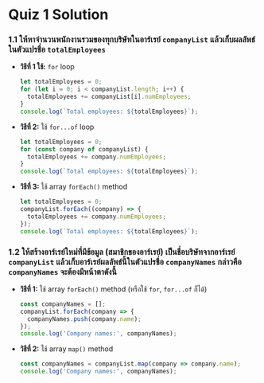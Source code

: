# Quiz 1 Solution

### 1.1 ให้หาจำนวนพนักงานรวมของทุกบริษัทในอาร์เรย์ `companyList` แล้วเก็บผลลัพธ์ในตัวแปรชื่อ `totalEmployees`

- **วิธีที่ 1 ใช้:** `for` loop

    ```javascript
    let totalEmployees = 0;
    for (let i = 0; i < companyList.length; i++) {
      totalEmployees += companyList[i].numEmployees;
    }
    console.log(`Total employees: ${totalEmployees}`);
    ```

- **วิธีที่ 2:** ใช้ `for...of` loop

    ```javascript
    let totalEmployees = 0;
    for (const company of companyList) {
      totalEmployees += company.numEmployees;
    }
    console.log(`Total employees: ${totalEmployees}`);
    ```

- **วิธีที่ 3:** ใช้ array `forEach()` method

    ```javascript
    let totalEmployees = 0;
    companyList.forEach((company) => {
      totalEmployees += company.numEmployees;
    });
    console.log(`Total employees: ${totalEmployees}`);
    ```

### 1.2 ให้สร้างอาร์เรย์ใหม่ที่มีข้อมูล (สมาชิกของอาร์เรย์) เป็นชื่อบริษัทจากอาร์เรย์ `companyList` แล้วเก็บอาร์เรย์ผลลัพธ์นี้ในตัวแปรชื่อ `companyNames` กล่าวคือ `companyNames` จะต้องมีหน้าตาดังนี้

- **วิธีที่ 1:** ใช้ array `forEach()` method (หรือใช้ `for`, `for...of` ก็ได้)

    ```javascript
    const companyNames = [];
    companyList.forEach(company => {
      companyNames.push(company.name);
    });
    console.log('Company names:', companyNames);
    ```

- **วิธีที่ 2:** ใช้ array `map()` method

    ```javascript
    const companyNames = companyList.map(company => company.name);
    console.log('Company names:', companyNames);
    ```
